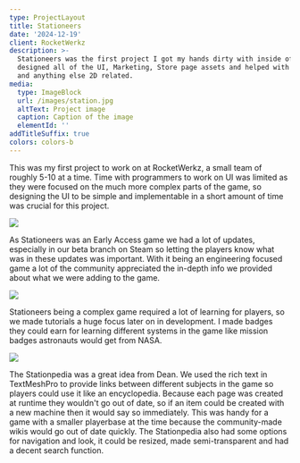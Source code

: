 ```yaml
---
type: ProjectLayout
title: Stationeers
date: '2024-12-19'
client: RocketWerkz
description: >-
  Stationeers was the first project I got my hands dirty with inside of Unity. I
  designed all of the UI, Marketing, Store page assets and helped with trailers
  and anything else 2D related.
media:
  type: ImageBlock
  url: /images/station.jpg
  altText: Project image
  caption: Caption of the image
  elementId: ''
addTitleSuffix: true
colors: colors-b
---
```

This was my first project to work on at RocketWerkz, a small team of roughly 5-10 at a time. Time with programmers to work on UI was limited as they were focused on the much more complex parts of the game, so designing the UI to be simple and implementable in a short amount of time was crucial for this project.

![](/images/new%20world%20stat.jpg)

As Stationeers was an Early Access game we had a lot of updates, especially in our beta branch on Steam so letting the players know what was in these updates was important. With it being an engineering focused game a lot of the community appreciated the in-depth info we provided about what we were adding to the game.

![](/images/tutorialszzz3.jpg)

Stationeers being a complex game required a lot of learning for players, so we made tutorials a huge focus later on in development. I made badges they could earn for learning different systems in the game like mission badges astronauts would get from NASA.

![](/images/stationpedia.jpg)

The Stationpedia was a great idea from Dean. We used the rich text in TextMeshPro to provide links between different subjects in the game so players could use it like an encyclopedia. Because each page was created at runtime they wouldn't go out of date, so if an item could be created with a new machine then it would say so immediately. This was handy for a game with a smaller playerbase at the time because the community-made wikis would go out of date quickly. The Stationpedia also had some options for navigation and look, it could be resized, made semi-transparent and had a decent search function.
